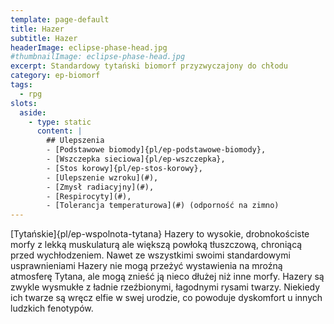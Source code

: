 ```yaml
---
template: page-default
title: Hazer
subtitle: Hazer
headerImage: eclipse-phase-head.jpg
#thumbnailImage: eclipse-phase-head.jpg
excerpt: Standardowy tytański biomorf przyzwyczajony do chłodu
category: ep-biomorf
tags:
  - rpg
slots:
  aside:
    - type: static
      content: |
        ## Ulepszenia
        - [Podstawowe biomody]{pl/ep-podstawowe-biomody}, 
        - [Wszczepka sieciowa]{pl/ep-wszczepka}, 
        - [Stos korowy]{pl/ep-stos-korowy}, 
        - [Ulepszenie wzroku](#), 
        - [Zmysł radiacyjny](#), 
        - [Respirocyty](#), 
        - [Tolerancja temperaturowa](#) (odporność na zimno)
---
```

[Tytańskie]{pl/ep-wspolnota-tytana} Hazery to wysokie, drobnokościste morfy z lekką muskulaturą ale większą powłoką tłuszczową, chroniącą przed wychłodzeniem. Nawet ze wszystkimi swoimi standardowymi usprawnieniami Hazery nie mogą przeżyć wystawienia na mroźną atmosferę Tytana, ale mogą znieść ją nieco dłużej niż inne morfy. Hazery są zwykle wysmukłe z ładnie rzeźbionymi, łagodnymi rysami twarzy. Niekiedy ich twarze są wręcz elfie w swej urodzie, co powoduje dyskomfort u innych ludzkich fenotypów.